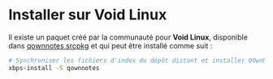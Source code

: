 # Installer sur Void Linux

Il existe un paquet créé par la communauté pour **Void Linux**, disponible dans [qownnotes srcpkg](https://github.com/void-linux/void-packages/tree/master/srcpkgs/qownnotes) et qui peut être installé comme suit :

```bash
# Synchroniser les fichiers d'index du dépôt distant et installer QOwnNotes
xbps-install -S qownnotes
```
